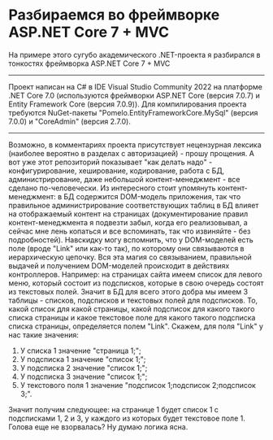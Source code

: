 # Разбираемся во фреймворке ASP.NET Core 7 + MVC

На примере этого сугубо академического .NET-проекта я разбирался в тонкостях фреймворка ASP.NET Core 7 + MVC

---

Проект написан на C# в IDE Visual Studio Community 2022 на платформе .NET Core
7.0 (используются фреймворки ASP.NET Core (версия 7.0.7) и Entity Framework Core
(версия 7.0.9)). Для компилирования проекта требуются NuGet-пакеты
"Pomelo.EntityFrameworkCore.MySql" (версия 7.0.0) и "CoreAdmin" (версия 2.7.0).

---

Возможно, в комментариях проекта присутствует нецензурная лексика (наиболее вероятно в разделах с
авторизацией) - прошу прощения. А вот уже этот репозиторий показывает "как делать надо" -
конфигурирование, хеширование, кодирование, работа с БД, администрирование, даже небольшой
контент-менеджмент - все сделано по-человечески. Из интересного стоит упомянуть контент-менеджмент:
в БД содержится DOM-модель приложения, так что правильное администрирование соответствующих таблиц
в БД влияет на отображаемый контент на страницах (документирование правил контент-менеджмента я
подвезти забыл, когда его реализовывал, а сейчас мне лень копаться и все вспоминать, так что
извиняйте - без подробностей). Навскидку могу вспомнить, что у DOM-моделей есть поле (вроде "Link"
или как-то так), по которому они связываются в иерархическую цепочку. Вся эта магия со связыванием,
правильной выдачей и получением DOM-моделей происходит в действиях контроллеров. Например: на
страницах сайта имеем список для левого меню, который состоит из подсписков, которые в свою очередь
состоят из текстовых полей. Значит в БД для всего этого добра мы имеем 3 таблицы - списков,
подсписков и текстовых полей для подсписков. То, какой список для какой страницы, какой подсписок
для какого такого списка страницы и какое текстовое поле для какого такого подсписка списка страницы,
определяется полем "Link". Скажем, для поля "Link" у нас такие значения:
1) У списка 1 значение "страница 1;";
2) У подсписка 1 значение "список 1;";
3) У подсписка 2 значение "список 1;";
4) У подсписка 3 значение "список 1;";
5) У текстового поля 1 значение "подсписок 1;подсписок 2;подсписок 3;".

Значит получим следующее: на странице 1 будет список 1 с подсписками 1, 2 и 3, у каждого из которых
будет текстовое поле 1. Голова еще не взорвалась? Ну думаю логика ясна.
